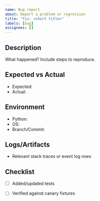 ```yaml
---
name: Bug report
about: Report a problem or regression
title: "fix: <short title>"
labels: [bug]
assignees: []
---
```


## Description
What happened? Include steps to reproduce.

## Expected vs Actual
- Expected:
- Actual:

## Environment
- Python:
- OS:
- Branch/Commit:

## Logs/Artifacts
- Relevant stack traces or event log rows

## Checklist
- [ ] Added/updated tests
- [ ] Verified against canary fixtures

